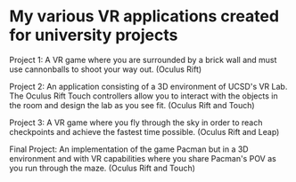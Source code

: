 # My various VR applications created for university projects

Project 1: A VR game where you are surrounded by a brick wall and must use cannonballs to shoot your way out. (Oculus Rift)

Project 2: An application consisting of a 3D environment of UCSD's VR Lab. The Oculus Rift Touch controllers allow you to interact with
           the objects in the room and design the lab as you see fit. (Oculus Rift and Touch)

Project 3: A VR game where you fly through the sky in order to reach checkpoints and achieve the fastest time possible. (Oculus Rift and Leap)

Final Project: An implementation of the game Pacman but in a 3D environment and with VR capabilities where you share Pacman's POV as you
               run through the maze. (Oculus Rift and Touch)
